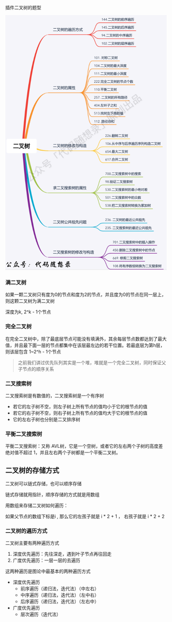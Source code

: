 插件二叉树的题型

![二叉树的题目](./img.png)


### 满二叉树

如果一颗二叉树只有度为0的节点和度为2的节点，并且度为0的节点在同一层上，则这颗二叉树为满二叉树

深度为k, 2^k - 1个节点

### 完全二叉树

在完全二叉树中，除了最底层节点可能没有填满外，其余每层节点数都达到了最大值，并且最下面一层的节点都集中在该层最左边的若干位置。若最底层为第h层，则该层包含 1~2^h - 1个节点

> 之前我们讲过优先队列其实是一个堆，堆就是一个完全二叉树，同时保证父子节点的顺序关系

### 二叉搜索树

二叉搜索树是有数值的，二叉搜索树是一个有序树

- 若它的左子树不空，则左子树上所有节点的值均小于它的根节点的值
- 若它的右子树不空，则右子树上所有节点的值均大于它的根节点的值
- 它的左右子树也分别是二叉排序树

### 平衡二叉搜索树

平衡二叉搜索树：又称 AVL树，它是一个空树，或者它的左右两个子树的高度差绝对值不超过 1，并且左右两个子树都是一个平衡二叉树。

## 二叉树的存储方式

二叉树可以链式存储，也可以顺序存储

链式存储就用指针，顺序存储的方式就是用数组

用数组来存储二叉树如何遍历：

如果父节点的数组下标是i , 那么它的左孩子就是 i * 2 + 1 ， 右孩子就是 i * 2 + 2

### 二叉树的遍历方式

二叉树主要有两种遍历方式

1. 深度优先遍历：先往深走，遇到叶子节点再往回走
2. 广度优先遍历：一层一层的去遍历

这两种遍历是图论中最基本的两种遍历方式

- 深度优先遍历
  - 前序遍历（递归法，迭代法）（中左右）
  - 中序遍历（递归法，迭代法）（左中右）
  - 后序遍历（递归法，迭代法）（左右中）
- 广度优先遍历
  - 层次遍历（迭代法）


